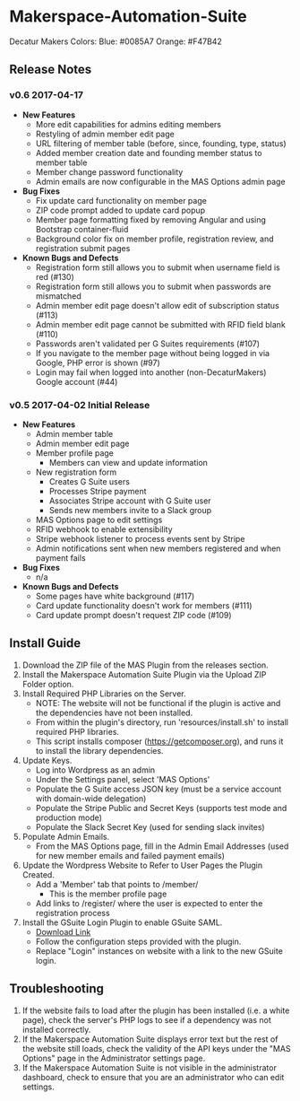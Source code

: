 # Makerspace-Automation-Suite

Decatur Makers Colors:
Blue: #0085A7
Orange: #F47B42

## Release Notes

### v0.6 2017-04-17
* **New Features**
    * More edit capabilities for admins editing members
    * Restyling of admin member edit page
    * URL filtering of member table (before, since, founding, type, status)
    * Added member creation date and founding member status to member table
    * Member change password functionality
    * Admin emails are now configurable in the MAS Options admin page
* **Bug Fixes**
    * Fix update card functionality on member page
    * ZIP code prompt added to update card popup
    * Member page formatting fixed by removing Angular and using Bootstrap container-fluid
    * Background color fix on member profile, registration review, and registration submit pages
* **Known Bugs and Defects**
    * Registration form still allows you to submit when username field is red (#130)
    * Registration form still allows you to submit when passwords are mismatched
    * Admin member edit page doesn't allow edit of subscription status (#113)
    * Admin member edit page cannot be submitted with RFID field blank (#110)
    * Passwords aren't validated per G Suites requirements (#107)
    * If you navigate to the member page without being logged in via Google, PHP error is shown (#97)
    * Login may fail when logged into another (non-DecaturMakers) Google account (#44)

### v0.5 2017-04-02 Initial Release
* **New Features**
    * Admin member table
    * Admin member edit page
    * Member profile page
        * Members can view and update information
    * New registration form
        * Creates G Suite users
        * Processes Stripe payment
        * Associates Stripe account with G Suite user
        * Sends new members invite to a Slack group
    * MAS Options page to edit settings
    * RFID webhook to enable extensibility
    * Stripe webhook listener to process events sent by Stripe
    * Admin notifications sent when new members registered and when payment fails
* **Bug Fixes**
    * n/a
* **Known Bugs and Defects**
    * Some pages have white background (#117)
    * Card update functionality doesn't work for members (#111)
    * Card update prompt doesn't request ZIP code (#109)

## Install Guide
1. Download the ZIP file of the MAS Plugin from the releases section.
2. Install the Makerspace Automation Suite Plugin via the Upload ZIP Folder option.
3. Install Required PHP Libraries on the Server.
    * NOTE: The website will not be functional if the plugin is active and the dependencies have not been installed.
    * From within the plugin's directory, run 'resources/install.sh' to install required PHP libraries.
    * This script installs composer (https://getcomposer.org), and runs it to install the library dependencies.
4. Update Keys.
    * Log into Wordpress as an admin
    * Under the Settings panel, select 'MAS Options'
    * Populate the G Suite access JSON key (must be a service account with domain-wide delegation)
    * Populate the Stripe Public and Secret Keys (supports test mode and production mode)
    * Populate the Slack Secret Key (used for sending slack invites)
5. Populate Admin Emails.
    * From the MAS Options page, fill in the Admin Email Addresses (used for new member emails and failed payment emails)
6. Update the Wordpress Website to Refer to User Pages the Plugin Created.
    * Add a 'Member' tab that points to /member/
        * This is the member profile page
    * Add links to /register/ where the user is expected to enter the registration process
7. Install the GSuite Login Plugin to enable GSuite SAML.
    * [Download Link](https://wordpress.org/plugins/miniorange-google-apps-login/)
    * Follow the configuration steps provided with the plugin.
    * Replace "Login" instances on website with a link to the new GSuite login.

## Troubleshooting
1. If the website fails to load after the plugin has been installed (i.e. a white page), check the server's PHP logs to see if a dependency was not installed correctly.
2. If the Makerspace Automation Suite displays error text but the rest of the website still loads, check the validity of the API keys under the "MAS Options" page in the Administrator settings page.
3. If the Makerspace Automation Suite is not visible in the administrator dashboard, check to ensure that you are an administrator who can edit settings.
